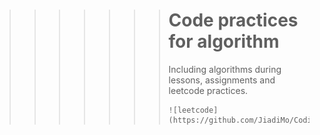 >>>>>>> # Code practices for algorithm
>>>>>>> Including algorithms during lessons, assignments and leetcode practices.
>>>>>>>
>>>>>>> ```
>>>>>>> ![leetcode](https://github.com/JiadiMo/Coding_practice/blob/master/leetcode.png)
>>>>>>> ```

